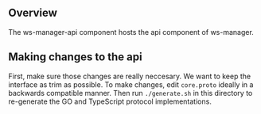 ## Overview
The ws-manager-api component hosts the api component of ws-manager.

## Making changes to the api
First, make sure those changes are really neccesary. We want to keep the interface as trim as possible.
To make changes, edit `core.proto` ideally in a backwards compatible manner. Then run `./generate.sh` in this directory to re-generate the GO and TypeScript protocol implementations.

